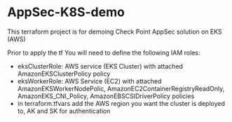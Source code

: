 # AppSec-K8S-demo

This terraform project is for demoing Check Point AppSec solution on EKS (AWS)

Prior to apply the tf You will need to define the following IAM roles:

  * eksClusterRole: AWS service (EKS Cluster) with attached AmazonEKSClusterPolicy policy
  * eksWorkerRole: AWS Service (EC2) with attached AmazonEKSWorkerNodePolic, AmazonEC2ContainerRegistryReadOnly, AmazonEKS_CNI_Policy, AmazonEBSCSIDriverPolicy policies
  * in terraform.tfvars add the AWS region you want the cluster is deployed to, AK and SK for authentication
